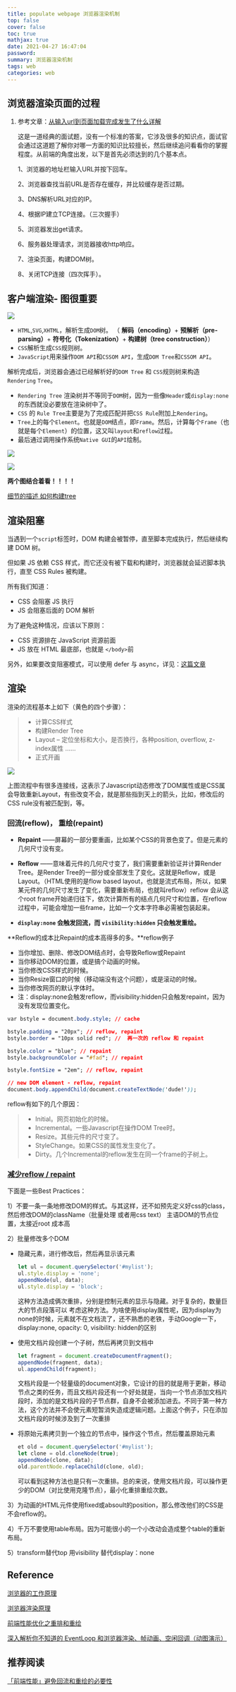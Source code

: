 ```yaml
---
title: populate webpage 浏览器渲染机制
top: false
cover: false
toc: true
mathjax: true
date: 2021-04-27 16:47:04
password:
summary: 浏览器渲染机制
tags: web
categories: web
---
```


## 浏览器渲染页面的过程

1. 参考文章：[从输入url到页面加载完成发生了什么详解](https://www.cnblogs.com/liutianzeng/p/10456865.html)

   这是一道经典的面试题，没有一个标准的答案，它涉及很多的知识点，面试官会通过这道题了解你对哪一方面的知识比较擅长，然后继续追问看看你的掌握程度。从前端的角度出发，以下是首先必须达到的几个基本点。

   1、浏览器的地址栏输入URL并按下回车。

   2、浏览器查找当前URL是否存在缓存，并比较缓存是否过期。

   3、DNS解析URL对应的IP。

   4、根据IP建立TCP连接。（三次握手）

   5、浏览器发出get请求。

   6、服务器处理请求，浏览器接收http响应。

   7、渲染页面，构建DOM树。

   8、关闭TCP连接（四次挥手）。

## 客户端渲染- 图很重要

![](populate-webpage/image-20210427182847368.png)

- `HTML`,`SVG`,`XHTML`，解析生成`DOM`树。 （ **解码（encoding）**+ **预解析（pre-parsing）**+ **符号化（Tokenization）**+ **构建树（tree construction）**）
- `CSS`解析生成`CSS`规则树。
- `JavaScript`用来操作`DOM API`和`CSSOM API`，生成`DOM Tree`和`CSSOM API`。

解析完成后，浏览器会通过已经解析好的`DOM Tree` 和 `CSS`规则树来构造 `Rendering` `Tree`。

- `Rendering Tree` 渲染树并不等同于`DOM`树，因为一些像`Header`或`display:none`的东西就没必要放在渲染树中了。
- `CSS` 的 `Rule Tree`主要是为了完成匹配并把`CSS Rule`附加上`Rendering`。
- `Tree`上的每个`Element`。也就是`DOM`结点，即`Frame`。然后，计算每个`Frame`（也就是每个`Element`）的位置，这又叫`layout`和`reflow`过程。
- 最后通过调用操作系统`Native GUI`的`API`绘制。

![](populate-webpage/image-20210427165022542.png)

![](populate-webpage/image-20210427171838995.png)

**两个图结合着看！！！！**

[细节的描述 如何构建tree](https://imweb.io/topic/56841c864c44bcc56092e3fa)

## **渲染阻塞**

当遇到一个`script`标签时，DOM 构建会被暂停，直至脚本完成执行，然后继续构建 DOM 树。

但如果 JS 依赖 CSS 样式，而它还没有被下载和构建时，浏览器就会延迟脚本执行，直至 CSS Rules 被构建。

所有我们知道：

- CSS 会阻塞 JS 执行
- JS 会阻塞后面的 DOM 解析

为了避免这种情况，应该以下原则：

- CSS 资源排在 JavaScript 资源前面
- JS 放在 HTML 最底部，也就是 `</body>`前

另外，如果要改变阻塞模式，可以使用 defer 与 async，详见：[这篇文章](https://github.com/xiaoyu2er/blog/issues/8)

## 渲染

渲染的流程基本上如下（黄色的四个步骤）：

> - 计算CSS样式
> - 构建Render Tree
> - Layout – 定位坐标和大小，是否换行，各种position, overflow, z-index属性 ……
> - 正式开画

![](populate-webpage/image-20210427170046323.png)

上图流程中有很多连接线，这表示了Javascript动态修改了DOM属性或是CSS属会导致重新Layout，有些改变不会，就是那些指到天上的箭头，比如，修改后的CSS rule没有被匹配到，等。

###  **回流(reflow)**， **重绘(repaint)**

- **Repaint** ——屏幕的一部分要重画，比如某个CSS的背景色变了。但是元素的几何尺寸没有变。
- **Reflow** ——意味着元件的几何尺寸变了，我们需要重新验证并计算Render Tree。是Render Tree的一部分或全部发生了变化。这就是Reflow，或是Layout。（HTML使用的是flow based layout，也就是流式布局，所以，如果某元件的几何尺寸发生了变化，需要重新布局，也就叫reflow）reflow 会从<html>这个root frame开始递归往下，依次计算所有的结点几何尺寸和位置，在reflow过程中，可能会增加一些frame，比如一个文本字符串必需被包装起来。

- **`display:none` 会触发回流，而 `visibility:hidden` 只会触发重绘。**

**Reflow的成本比Repaint的成本高得多的多。**reflow例子

- 当你增加、删除、修改DOM结点时，会导致Reflow或Repaint
- 当你移动DOM的位置，或是搞个动画的时候。
- 当你修改CSS样式的时候。
- 当你Resize窗口的时候（移动端没有这个问题），或是滚动的时候。
- 当你修改网页的默认字体时。
- 注：display:none会触发reflow，而visibility:hidden只会触发repaint，因为没有发现位置变化。

```css
var bstyle = document.body.style; // cache

bstyle.padding = "20px"; // reflow, repaint
bstyle.border = "10px solid red"; //  再一次的 reflow 和 repaint

bstyle.color = "blue"; // repaint
bstyle.backgroundColor = "#fad"; // repaint

bstyle.fontSize = "2em"; // reflow, repaint

// new DOM element - reflow, repaint
document.body.appendChild(document.createTextNode('dude!'));
```

reflow有如下的几个原因：

> - Initial。网页初始化的时候。
> - Incremental。一些Javascript在操作DOM Tree时。
> - Resize。其些元件的尺寸变了。
> - StyleChange。如果CSS的属性发生变化了。
> - Dirty。几个Incremental的reflow发生在同一个frame的子树上。

### [减少reflow / repaint](https://segmentfault.com/a/1190000016990089)

下面是一些Best Practices：

1）不要一条一条地修改DOM的样式。与其这样，还不如预先定义好css的class，然后修改DOM的className（批量处理 或者用css text） 主语DOM的节点位置，太接近root 成本高

2）批量修改多个DOM

- 隐藏元素，进行修改后，然后再显示该元素

  ```js
  let ul = document.querySelector('#mylist');
  ul.style.display = 'none';
  appendNode(ul, data);
  ul.style.display = 'block';
  ```

  这种方法造成俩次重排，分别是控制元素的显示与隐藏。对于复杂的，数量巨大的节点段落可以  考虑这种方法。为啥使用display属性呢，因为display为none的时候，元素就不在文档流了，还不熟悉的老铁，手动Google一下，display:none, opacity: 0, visibility: hidden的区别

- 使用文档片段创建一个子树，然后再拷贝到文档中

  ```js
  let fragment = document.createDocumentFragment();
  appendNode(fragment, data);
  ul.appendChild(fragment);
  ```
  文档片段是一个轻量级的document对象，它设计的目的就是用于更新，移动节点之类的任务，而且文档片段还有一个好处就是，当向一个节点添加文档片段时，添加的是文档片段的子节点群，自身不会被添加进去。不同于第一种方法，这个方法并不会使元素短暂消失造成逻辑问题。上面这个例子，只在添加文档片段的时候涉及到了一次重排

- 将原始元素拷贝到一个独立的节点中，操作这个节点，然后覆盖原始元素

  ```js
  et old = document.querySelector('#mylist');
  let clone = old.cloneNode(true);
  appendNode(clone, data);
  old.parentNode.replaceChild(clone, old);
  ```
  可以看到这种方法也是只有一次重排。总的来说，使用文档片段，可以操作更少的DOM（对比使用克隆节点），最小化重排重绘次数。


3）为动画的HTML元件使用fixed或absoult的position，那么修改他们的CSS是不会reflow的。

4）千万不要使用table布局。因为可能很小的一个小改动会造成整个table的重新布局。

5）transform替代top 用visibility 替代display：none

## Reference

[浏览器的工作原理](https://developer.mozilla.org/zh-CN/docs/Web/Performance/How_browsers_work#%E6%B8%B2%E6%9F%93)

[浏览器渲染原理](https://imweb.io/topic/56841c864c44bcc56092e3fa)

[前端性能优化之重排和重绘](https://segmentfault.com/a/1190000016990089)

[深入解析你不知道的 EventLoop 和浏览器渲染、帧动画、空闲回调（动图演示）](https://juejin.cn/post/6844904165462769678#heading-2)

## 推荐阅读

[「前端性能」避免回流和重绘的必要性](https://juejin.cn/post/6953029989306466317)